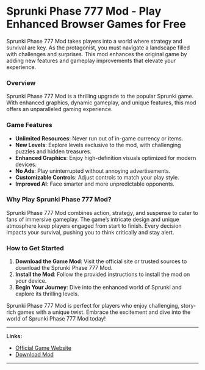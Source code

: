 # Sprunki Phase 777 Mod - Play Enhanced Browser Games for Free

Sprunki Phase 777 Mod takes players into a world where strategy and survival are key. As the protagonist, you must navigate a landscape filled with challenges and surprises. This mod enhances the original game by adding new features and gameplay improvements that elevate your experience.

### Overview
Sprunki Phase 777 Mod is a thrilling upgrade to the popular Sprunki game. With enhanced graphics, dynamic gameplay, and unique features, this mod offers an unparalleled gaming experience.

### Game Features
- **Unlimited Resources**: Never run out of in-game currency or items.
- **New Levels**: Explore levels exclusive to the mod, with challenging puzzles and hidden treasures.
- **Enhanced Graphics**: Enjoy high-definition visuals optimized for modern devices.
- **No Ads**: Play uninterrupted without annoying advertisements.
- **Customizable Controls**: Adjust controls to match your play style.
- **Improved AI**: Face smarter and more unpredictable opponents.

### Why Play Sprunki Phase 777 Mod?
Sprunki Phase 777 Mod combines action, strategy, and suspense to cater to fans of immersive gameplay. The game’s intricate design and unique atmosphere keep players engaged from start to finish. Every decision impacts your survival, pushing you to think critically and stay alert.

### How to Get Started
1. **Download the Game Mod**: Visit the official site or trusted sources to download the Sprunki Phase 777 Mod.
2. **Install the Mod**: Follow the provided instructions to install the mod on your device.
3. **Begin Your Journey**: Dive into the enhanced world of Sprunki and explore its thrilling levels.

Sprunki Phase 777 Mod is perfect for players who enjoy challenging, story-rich games with a unique twist. Embrace the excitement and dive into the world of Sprunki Phase 777 Mod today!

---

**Links:**
- [Official Game Website](https://example.com)
- [Download Mod](https://example.com/download)

---


